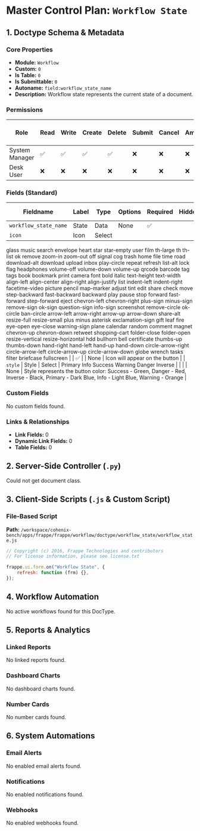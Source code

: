 # Master Control Plan: `Workflow State`

## 1. Doctype Schema & Metadata

### Core Properties
- **Module:** `Workflow`
- **Custom:** `0`
- **Is Table:** `0`
- **Is Submittable:** `0`
- **Autoname:** `field:workflow_state_name`
- **Description:** Workflow state represents the current state of a document.

### Permissions
| Role | Read | Write | Create | Delete | Submit | Cancel | Amend | Report | Import | Export | Print | Email | Share | Set User Perms |
|---|---|---|---|---|---|---|---|---|---|---|---|---|---|---|
| System Manager | ✅ | ✅ | ✅ | ✅ | ❌ | ❌ | ❌ | ❌ | ❌ | ❌ | ✅ | ✅ | ✅ | ❌ |
| Desk User | ❌ | ❌ | ❌ | ❌ | ❌ | ❌ | ❌ | ❌ | ❌ | ❌ | ❌ | ❌ | ❌ | ❌ |


### Fields (Standard)
| Fieldname | Label | Type | Options | Required | Hidden | Read Only | Default | Description |
|---|---|---|---|---|---|---|---|---|
| `workflow_state_name` | State | Data | None | ✅ |  |  | None | None |
| `icon` | Icon | Select | 
glass
music
search
envelope
heart
star
star-empty
user
film
th-large
th
th-list
ok
remove
zoom-in
zoom-out
off
signal
cog
trash
home
file
time
road
download-alt
download
upload
inbox
play-circle
repeat
refresh
list-alt
lock
flag
headphones
volume-off
volume-down
volume-up
qrcode
barcode
tag
tags
book
bookmark
print
camera
font
bold
italic
text-height
text-width
align-left
align-center
align-right
align-justify
list
indent-left
indent-right
facetime-video
picture
pencil
map-marker
adjust
tint
edit
share
check
move
step-backward
fast-backward
backward
play
pause
stop
forward
fast-forward
step-forward
eject
chevron-left
chevron-right
plus-sign
minus-sign
remove-sign
ok-sign
question-sign
info-sign
screenshot
remove-circle
ok-circle
ban-circle
arrow-left
arrow-right
arrow-up
arrow-down
share-alt
resize-full
resize-small
plus
minus
asterisk
exclamation-sign
gift
leaf
fire
eye-open
eye-close
warning-sign
plane
calendar
random
comment
magnet
chevron-up
chevron-down
retweet
shopping-cart
folder-close
folder-open
resize-vertical
resize-horizontal
hdd
bullhorn
bell
certificate
thumbs-up
thumbs-down
hand-right
hand-left
hand-up
hand-down
circle-arrow-right
circle-arrow-left
circle-arrow-up
circle-arrow-down
globe
wrench
tasks
filter
briefcase
fullscreen |  | ✅ |  | None | Icon will appear on the button |
| `style` | Style | Select | 
Primary
Info
Success
Warning
Danger
Inverse |  |  |  | None | Style represents the button color: Success - Green, Danger - Red, Inverse - Black, Primary - Dark Blue, Info - Light Blue, Warning - Orange |


### Custom Fields
No custom fields found.


### Links & Relationships
- **Link Fields:** 0
- **Dynamic Link Fields:** 0
- **Table Fields:** 0

## 2. Server-Side Controller (`.py`)
Could not get document class.


## 3. Client-Side Scripts (`.js` & Custom Script)
### File-Based Script
**Path:** `/workspace/cohenix-bench/apps/frappe/frappe/workflow/doctype/workflow_state/workflow_state.js`
```javascript
// Copyright (c) 2016, Frappe Technologies and contributors
// For license information, please see license.txt

frappe.ui.form.on("Workflow State", {
	refresh: function (frm) {},
});

```




## 4. Workflow Automation
No active workflows found for this DocType.


## 5. Reports & Analytics
### Linked Reports
No linked reports found.


### Dashboard Charts
No dashboard charts found.


### Number Cards
No number cards found.


## 6. System Automations
### Email Alerts
No enabled email alerts found.


### Notifications
No enabled notifications found.


### Webhooks
No enabled webhooks found.
